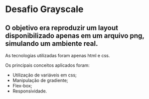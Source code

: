 # Desafio Grayscale

## O objetivo era reproduzir um layout disponibilizado apenas em um arquivo png, simulando um ambiente real.

As tecnologias utilizadas foram apenas html e css.

Os principais conceitos aplicados foram: 
- Utilização de variáveis em css;
- Manipulação de gradiente;
- Flex-box;
- Responsividade.


